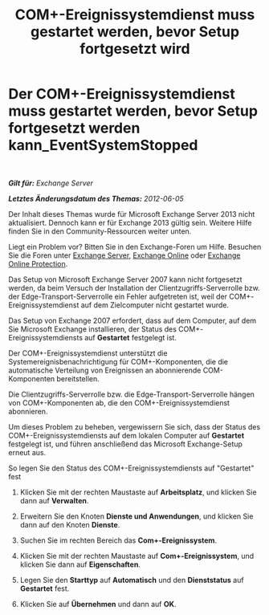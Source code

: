 ﻿---
title: 'COM+-Ereignissystemdienst muss gestartet werden, bevor Setup fortgesetzt wird'
TOCTitle: Der COM+-Ereignissystemdienst muss gestartet werden, bevor Setup fortgesetzt werden kann_EventSystemStopped
ms:assetid: 3b8d2ba3-87fb-4749-b4d1-5dfec97e1ca4
ms:mtpsurl: https://technet.microsoft.com/de-de/library/ms.exch.setupreadiness.eventsystemstopped(v=EXCHG.150)
ms:contentKeyID: 50475364
ms.date: 05/22/2018
mtps_version: v=EXCHG.150
ms.translationtype: MT
---

# Der COM+-Ereignissystemdienst muss gestartet werden, bevor Setup fortgesetzt werden kann\_EventSystemStopped

 

_**Gilt für:** Exchange Server_

_**Letztes Änderungsdatum des Themas:** 2012-06-05_

Der Inhalt dieses Themas wurde für Microsoft Exchange Server 2013 nicht aktualisiert. Dennoch kann er für Exchange 2013 gültig sein. Weitere Hilfe finden Sie in den Community-Ressourcen weiter unten.

Liegt ein Problem vor? Bitten Sie in den Exchange-Foren um Hilfe. Besuchen Sie die Foren unter [Exchange Server](https://go.microsoft.com/fwlink/p/?linkid=60612), [Exchange Online](https://go.microsoft.com/fwlink/p/?linkid=267542) oder [Exchange Online Protection](https://go.microsoft.com/fwlink/p/?linkid=285351).

Das Setup von Microsoft Exchange Server 2007 kann nicht fortgesetzt werden, da beim Versuch der Installation der Clientzugriffs-Serverrolle bzw. der Edge-Transport-Serverrolle ein Fehler aufgetreten ist, weil der COM+-Ereignissystemdienst auf dem Zielcomputer nicht gestartet wurde.

Das Setup von Exchange 2007 erfordert, dass auf dem Computer, auf dem Sie Microsoft Exchange installieren, der Status des COM+-Ereignissystemdiensts auf **Gestartet** festgelegt ist.

Der COM+-Ereignissystemdienst unterstützt die Systemereignisbenachrichtigung für COM+-Komponenten, die die automatische Verteilung von Ereignissen an abonnierende COM-Komponenten bereitstellen.

Die Clientzugriffs-Serverrolle bzw. die Edge-Transport-Serverrolle hängen von COM+-Komponenten ab, die den COM+-Ereignissystemdienst abonnieren.

Um dieses Problem zu beheben, vergewissern Sie sich, dass der Status des COM+-Ereignissystemdiensts auf dem lokalen Computer auf **Gestartet** festgelegt ist, und führen anschließend das Microsoft Exchange-Setup erneut aus.

So legen Sie den Status des COM+-Ereignissystemdiensts auf "Gestartet" fest

1.  Klicken Sie mit der rechten Maustaste auf **Arbeitsplatz**, und klicken Sie dann auf **Verwalten**.

2.  Erweitern Sie den Knoten **Dienste und Anwendungen**, und klicken Sie dann auf den Knoten **Dienste**.

3.  Suchen Sie im rechten Bereich das **Com+-Ereignissystem**.

4.  Klicken Sie mit der rechten Maustaste auf **Com+-Ereignissystem**, und klicken Sie dann auf **Eigenschaften**.

5.  Legen Sie den **Starttyp** auf **Automatisch** und den **Dienststatus** auf **Gestartet** fest.

6.  Klicken Sie auf **Übernehmen** und dann auf **OK**.

